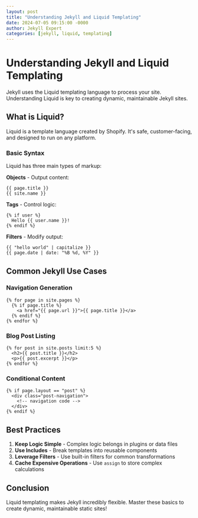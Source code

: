 ```yaml
---
layout: post
title: "Understanding Jekyll and Liquid Templating"
date: 2024-07-05 09:15:00 -0000
author: Jekyll Expert
categories: [jekyll, liquid, templating]
---
```


# Understanding Jekyll and Liquid Templating

Jekyll uses the Liquid templating language to process your site. Understanding Liquid is key to creating dynamic, maintainable Jekyll sites.

## What is Liquid?

Liquid is a template language created by Shopify. It's safe, customer-facing, and designed to run on any platform.

### Basic Syntax

Liquid has three main types of markup:

**Objects** - Output content:
```liquid
{{ page.title }}
{{ site.name }}
```

**Tags** - Control logic:
```liquid
{% if user %}
  Hello {{ user.name }}!
{% endif %}
```

**Filters** - Modify output:
```liquid
{{ "hello world" | capitalize }}
{{ page.date | date: "%B %d, %Y" }}
```

## Common Jekyll Use Cases

### Navigation Generation
```liquid
{% for page in site.pages %}
  {% if page.title %}
    <a href="{{ page.url }}">{{ page.title }}</a>
  {% endif %}
{% endfor %}
```

### Blog Post Listing
```liquid
{% for post in site.posts limit:5 %}
  <h2>{{ post.title }}</h2>
  <p>{{ post.excerpt }}</p>
{% endfor %}
```

### Conditional Content
```liquid
{% if page.layout == "post" %}
  <div class="post-navigation">
    <!-- navigation code -->
  </div>
{% endif %}
```

## Best Practices

1. **Keep Logic Simple** - Complex logic belongs in plugins or data files
2. **Use Includes** - Break templates into reusable components
3. **Leverage Filters** - Use built-in filters for common transformations
4. **Cache Expensive Operations** - Use `assign` to store complex calculations

## Conclusion

Liquid templating makes Jekyll incredibly flexible. Master these basics to create dynamic, maintainable static sites!